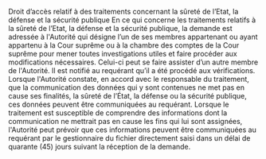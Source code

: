 Droit d’accès relatif à des traitements concernant la sûreté de l’Etat, la défense et la sécurité publique
En ce qui concerne les traitements relatifs à la sûreté de l’Etat, la défense et la sécurité publique, la demande est adressée à l'Autorité qui désigne l’un de ses membres appartenant ou ayant appartenu à la Cour suprême ou à la chambre des comptes de la Cour suprême pour mener toutes investigations utiles et faire procéder aux modifications nécessaires. Celui-ci peut se faire assister d’un autre membre de l'Autorité.
Il est notifié au requérant qu’il a été procédé aux vérifications.
Lorsque l'Autorité constate, en accord avec le responsable du traitement, que la communication des données qui y sont contenues ne met pas en cause ses finalités, la sûreté de l’État, la défense ou la sécurité publique, ces données peuvent être communiquées au requérant.
Lorsque le traitement est susceptible de comprendre des informations dont la communication ne mettrait pas en cause les fins qui lui sont assignées, l'Autorité peut prévoir que ces informations peuvent être communiquées au requérant par le gestionnaire du fichier directement saisi dans un délai de quarante (45) jours suivant la réception de la demande.